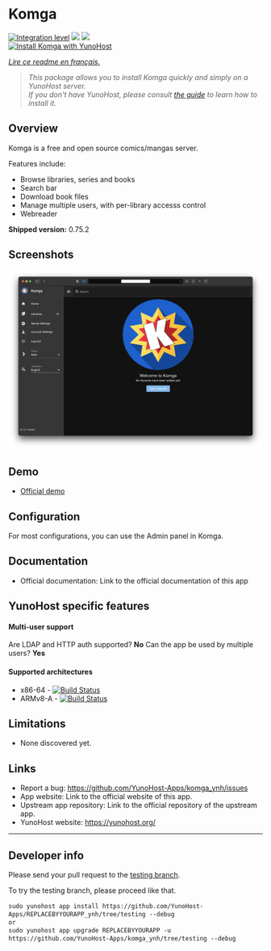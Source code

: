 # Komga

[![Integration level](https://dash.yunohost.org/integration/Komga.svg)](https://dash.yunohost.org/appci/app/Komga) ![](https://ci-apps.yunohost.org/ci/badges/Komga.status.svg) ![](https://ci-apps.yunohost.org/ci/badges/Komga.maintain.svg)  
[![Install Komga with YunoHost](https://install-app.yunohost.org/install-with-yunohost.svg)](https://install-app.yunohost.org/?app=komga)

*[Lire ce readme en français.](./README_fr.md)*

> *This package allows you to install Komga quickly and simply on a YunoHost server.  
If you don't have YunoHost, please consult [the guide](https://yunohost.org/#/install) to learn how to install it.*

## Overview

Komga is a free and open source comics/mangas server.

Features include:

* Browse libraries, series and books
*  Search bar
* Download book files
* Manage multiple users, with per-library accesss control
* Webreader

**Shipped version:** 0.75.2

## Screenshots

![](./screenshots/home.png)

## Demo

* [Official demo](https://demo.komga.org)

## Configuration

For most configurations, you can use the Admin panel in Komga.

## Documentation

 * Official documentation: Link to the official documentation of this app

## YunoHost specific features

#### Multi-user support

Are LDAP and HTTP auth supported? **No**
Can the app be used by multiple users? **Yes**

#### Supported architectures

* x86-64 - [![Build Status](https://ci-apps.yunohost.org/ci/logs/REPLACEBYYOURAPP%20%28Apps%29.svg)](https://ci-apps.yunohost.org/ci/apps/REPLACEBYYOURAPP/)
* ARMv8-A - [![Build Status](https://ci-apps-arm.yunohost.org/ci/logs/REPLACEBYYOURAPP%20%28Apps%29.svg)](https://ci-apps-arm.yunohost.org/ci/apps/REPLACEBYYOURAPP/)

## Limitations

* None discovered yet.

## Links

 * Report a bug: https://github.com/YunoHost-Apps/komga_ynh/issues
 * App website: Link to the official website of this app.
 * Upstream app repository: Link to the official repository of the upstream app.
 * YunoHost website: https://yunohost.org/

---

## Developer info

Please send your pull request to the [testing branch](https://github.com/YunoHost-Apps/komga_ynh/tree/testing).

To try the testing branch, please proceed like that.
```
sudo yunohost app install https://github.com/YunoHost-Apps/REPLACEBYYOURAPP_ynh/tree/testing --debug
or
sudo yunohost app upgrade REPLACEBYYOURAPP -u https://github.com/YunoHost-Apps/komga_ynh/tree/testing --debug
```
